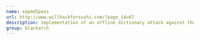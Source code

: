 ```yaml
---
name: eapmd5pass
url: http://www.willhackforsushi.com/?page_id=67
description: implementation of an offline dictionary attack against the EAP-MD5 protocol. URL : http://www.willhackforsushi.com/?page_id=67 Groups : blackarch blackarch-cracker blackarch-wireless
group: blackarch
---
```

